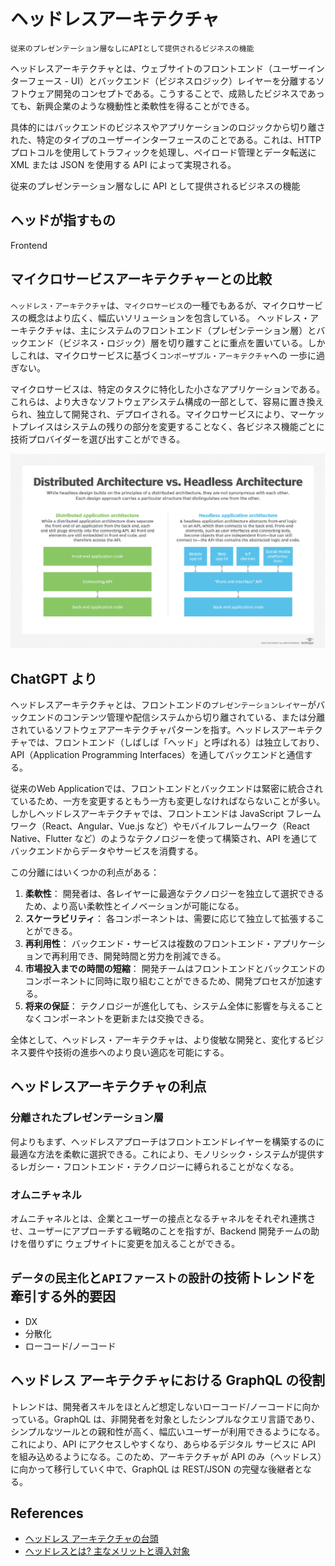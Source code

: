 # ヘッドレスアーキテクチャ

`従来のプレゼンテーション層なしにAPIとして提供されるビジネスの機能`

ヘッドレスアーキテクチャとは、ウェブサイトのフロントエンド（ユーザーインターフェース - UI）とバックエンド（ビジネスロジック）レイヤーを分離するソフトウェア開発のコンセプトである。こうすることで、成熟したビジネスであっても、新興企業のような機動性と柔軟性を得ることができる。

具体的にはバックエンドのビジネスやアプリケーションのロジックから切り離された、特定のタイプのユーザーインターフェースのことである。これは、HTTP プロトコルを使用してトラフィックを処理し、ペイロード管理とデータ転送に XML または JSON を使用する API によって実現される。

従来のプレゼンテーション層なしに API として提供されるビジネスの機能

## ヘッドが指すもの

Frontend

## マイクロサービスアーキテクチャーとの比較

`ヘッドレス・アーキテクチャ`は、`マイクロサービス`の一種でもあるが、マイクロサービスの概念はより広く、幅広いソリューションを包含している。
ヘッドレス・アーキテクチャは、主にシステムのフロントエンド（プレゼンテーション層）とバックエンド（ビジネス・ロジック）層を切り離すことに重点を置いている。しかしこれは、マイクロサービスに基づく`コンポーザブル・アーキテクチャ`への 一歩に過ぎない。

マイクロサービスは、特定のタスクに特化した小さなアプリケーションである。これらは、より大きなソフトウェアシステム構成の一部として、容易に置き換えられ、独立して開発され、デプロイされる。マイクロサービスにより、マーケットプレイスはシステムの残りの部分を変更することなく、各ビジネス機能ごとに技術プロバイダーを選び出すことができる。

![distributed vs headless](https://github.com/hiromaily/documents/raw/main/images/distributed_arch_vs_headless_arch.png "distributed vs headless")

## ChatGPT より

ヘッドレスアーキテクチャとは、フロントエンドの`プレゼンテーションレイヤー`がバックエンドのコンテンツ管理や配信システムから切り離されている、または分離されているソフトウェアアーキテクチャパターンを指す。ヘッドレスアーキテクチャでは、フロントエンド（しばしば「ヘッド」と呼ばれる）は独立しており、API（Application Programming Interfaces）を通してバックエンドと通信する。

従来のWeb Applicationでは、フロントエンドとバックエンドは緊密に統合されているため、一方を変更するともう一方も変更しなければならないことが多い。しかしヘッドレスアーキテクチャでは、フロントエンドは JavaScript フレームワーク（React、Angular、Vue.js など）やモバイルフレームワーク（React Native、Flutter など）のようなテクノロジーを使って構築され、API を通じてバックエンドからデータやサービスを消費する。

この分離にはいくつかの利点がある：

1. **柔軟性**： 開発者は、各レイヤーに最適なテクノロジーを独立して選択できるため、より高い柔軟性とイノベーションが可能になる。
2. **スケーラビリティ**： 各コンポーネントは、需要に応じて独立して拡張することができる。
3. **再利用性**： バックエンド・サービスは複数のフロントエンド・アプリケーションで再利用でき、開発時間と労力を削減できる。
4. **市場投入までの時間の短縮**： 開発チームはフロントエンドとバックエンドのコンポーネントに同時に取り組むことができるため、開発プロセスが加速する。
5. **将来の保証**： テクノロジーが進化しても、システム全体に影響を与えることなくコンポーネントを更新または交換できる。

全体として、ヘッドレス・アーキテクチャは、より俊敏な開発と、変化するビジネス要件や技術の進歩へのより良い適応を可能にする。

## ヘッドレスアーキテクチャの利点

### 分離されたプレゼンテーション層

何よりもまず、ヘッドレスアプローチはフロントエンドレイヤーを構築するのに最適な方法を柔軟に選択できる。これにより、モノリシック・システムが提供するレガシー・フロントエンド・テクノロジーに縛られることがなくなる。

### オムニチャネル

オムニチャネルとは、企業とユーザーの接点となるチャネルをそれぞれ連携させ、ユーザーにアプローチする戦略のことを指すが、Backend 開発チームの助けを借りずに ウェブサイトに変更を加えることができる。

## `データの民主化`と`APIファーストの設計`の技術トレンドを牽引する外的要因

- DX
- 分散化
- ローコード/ノーコード

## ヘッドレス アーキテクチャにおける GraphQL の役割

トレンドは、開発者スキルをほとんど想定しないローコード/ノーコードに向かっている。GraphQL は、非開発者を対象としたシンプルなクエリ言語であり、シンプルなツールとの親和性が高く、幅広いユーザーが利用できるようになる。これにより、API にアクセスしやすくなり、あらゆるデジタル サービスに API を組み込めるようになる。このため、アーキテクチャが API のみ（ヘッドレス）に向かって移行していく中で、GraphQL は REST/JSON の完璧な後継者となる。

## References

- [ヘッドレス アーキテクチャの台頭](https://www.f5.com/ja_jp/company/blog/headless-architecture-is-on-the-rise)
- [ヘッドレスとは? 主なメリットと導入対象](https://www.cream-touch.com/ja-jp/blog/what-is-headless-solution)
